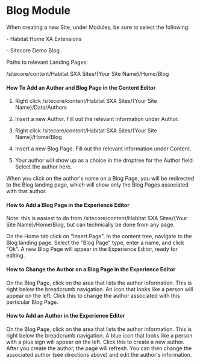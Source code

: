 # Blog Module

When creating a new Site, under Modules, be sure to select the following:

\- Habitat Home XA Extensions

\- Sitecore Demo Blog

Paths to relevant Landing Pages:

/sitecore/content/Habitat SXA Sites/{Your Site Name}/Home/Blog

#### How To Add an Author and Blog Page in the Content Editor

1) Right click /sitecore/content/Habitat SXA Sites/{Your Site Name}/Data/Authors

2) Insert a new Author. Fill out the relevant information under Author.

3) Right click /sitecore/content/Habitat SXA Sites/{Your Site Name}/Home/Blog

4) Insert a new Blog Page. Fill out the relevant information under Content.

5) Your author will show up as a choice in the droptree for the Author field. Select the author here.

When you click on the author's name on a Blog Page, you will be redirected to the Blog landing page, which will show only the Blog Pages associated with that author.

#### How to Add a Blog Page in the Experience Editor

Note: this is easiest to do from /sitecore/content/Habitat SXA Sites/{Your Site Name}/Home/Blog, but can technically be done from any page.

On the Home tab click on "Insert Page". In the content tree, navigate to the Blog landing page. Select the "Blog Page" type, enter a name, and click "Ok". A new Blog Page will appear in the Experience Editor, ready for editing.

#### How to Change the Author on a Blog Page in the Experience Editor

On the Blog Page, click on the area that lists the author information. This is right below the breadcrumb navigation. An icon that looks like a person will appear on the left. Click this to change the author associated with this particular Blog Page.

#### How to Add an Author in the Experience Editor

On the Blog Page, click on the area that lists the author information. This is right below the breadcrumb navigation. A blue icon that looks like a person with a plus sign will appear on the left. Click this to create a new author. After you create the author, the page will refresh. You can then change the associated author (see directions above) and edit the author's information.